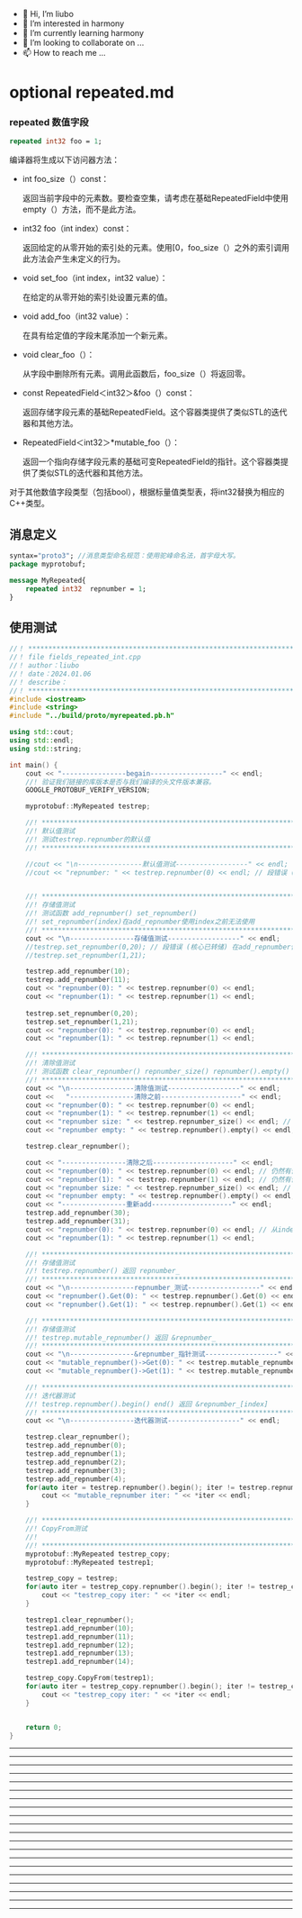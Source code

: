* 👋 Hi, I’m liubo
* 👀 I’m interested in harmony
* 🌱 I’m currently learning harmony
* 💞️ I’m looking to collaborate on ...
* 📫 How to reach me ...



# optional repeated.md



### repeated 数值字段

```protobuf
repeated int32 foo = 1;
```

编译器将生成以下访问器方法：

- int foo_size（）const：

  返回当前字段中的元素数。要检查空集，请考虑在基础RepeatedField中使用empty（）方法，而不是此方法。

- int32 foo（int index）const：

  返回给定的从零开始的索引处的元素。使用[0，foo_size（）之外的索引调用此方法会产生未定义的行为。

- void set_foo（int index，int32 value）：

  在给定的从零开始的索引处设置元素的值。

- void add_foo（int32 value）：

  在具有给定值的字段末尾添加一个新元素。

- void clear_foo（）：

  从字段中删除所有元素。调用此函数后，foo_size（）将返回零。

- const RepeatedField＜int32＞&foo（）const：

  返回存储字段元素的基础RepeatedField。这个容器类提供了类似STL的迭代器和其他方法。

- RepeatedField＜int32＞*mutable_foo（）：

  返回一个指向存储字段元素的基础可变RepeatedField的指针。这个容器类提供了类似STL的迭代器和其他方法。



对于其他数值字段类型（包括bool），根据标量值类型表，将int32替换为相应的C++类型。







## 消息定义

```protobuf
syntax="proto3"; //消息类型命名规范：使⽤驼峰命名法，⾸字⺟⼤写。
package myprotobuf;

message MyRepeated{
    repeated int32  repnumber = 1;
}
```





## 使用测试

```c++
//！ ********************************************************************
//！ file fields_repeated_int.cpp
//！ author：liubo
//！ date：2024.01.06
//！ describe：
//！ ********************************************************************
#include <iostream>
#include <string>
#include "../build/proto/myrepeated.pb.h"

using std::cout;
using std::endl;
using std::string;

int main() {
    cout << "----------------begain------------------" << endl;
    //! 验证我们链接的库版本是否与我们编译的头文件版本兼容。
    GOOGLE_PROTOBUF_VERIFY_VERSION;

    myprotobuf::MyRepeated testrep;

    //! ********************************************************************
    //! 默认值测试
    //! 测试testrep.repnumber的默认值
    //! ********************************************************************

    //cout << "\n----------------默认值测试------------------" << endl;
    //cout << "repnumber: " << testrep.repnumber(0) << endl; // 段错误 (核心已转储)


    //! ********************************************************************
    //! 存储值测试
    //! 测试函数 add_repnumber() set_repnumber()
    //! set_repnumber(index)在add_repnumber使用index之前无法使用
    //! ********************************************************************
    cout << "\n----------------存储值测试------------------" << endl;
    //testrep.set_repnumber(0,20); // 段错误 (核心已转储) 在add_repnumber使用index之前无法使用
    //testrep.set_repnumber(1,21);

    testrep.add_repnumber(10);
    testrep.add_repnumber(11);
    cout << "repnumber(0): " << testrep.repnumber(0) << endl;
    cout << "repnumber(1): " << testrep.repnumber(1) << endl;
    
    testrep.set_repnumber(0,20);
    testrep.set_repnumber(1,21);
    cout << "repnumber(0): " << testrep.repnumber(0) << endl;
    cout << "repnumber(1): " << testrep.repnumber(1) << endl;

    //! ********************************************************************
    //! 清除值测试
    //! 测试函数 clear_repnumber() repnumber_size() repnumber().empty()
    //! ********************************************************************
    cout << "\n----------------清除值测试------------------" << endl;
    cout <<   "----------------清除之前--------------------" << endl;
    cout << "repnumber(0): " << testrep.repnumber(0) << endl;
    cout << "repnumber(1): " << testrep.repnumber(1) << endl;
    cout << "repnumber size: " << testrep.repnumber_size() << endl; // 2
    cout << "repnumber empty: " << testrep.repnumber().empty() << endl; // 0

    testrep.clear_repnumber();

    cout << "----------------清除之后--------------------" << endl;
    cout << "repnumber(0): " << testrep.repnumber(0) << endl; // 仍然有值
    cout << "repnumber(1): " << testrep.repnumber(1) << endl; // 仍然有值
    cout << "repnumber size: " << testrep.repnumber_size() << endl; // 0
    cout << "repnumber empty: " << testrep.repnumber().empty() << endl; // 1
    cout << "----------------重新add--------------------" << endl;
    testrep.add_repnumber(30);
    testrep.add_repnumber(31);
    cout << "repnumber(0): " << testrep.repnumber(0) << endl; // 从index0开始
    cout << "repnumber(1): " << testrep.repnumber(1) << endl;

    //! ********************************************************************
    //! 存储值测试
    //! testrep.repnumber() 返回 repnumber_
    //! ********************************************************************
    cout << "\n----------------repnumber_测试------------------" << endl;
    cout << "repnumber().Get(0): " << testrep.repnumber().Get(0) << endl;
    cout << "repnumber().Get(1): " << testrep.repnumber().Get(1) << endl;

    //! ********************************************************************
    //! 存储值测试
    //! testrep.mutable_repnumber() 返回 &repnumber_
    //! ********************************************************************
    cout << "\n----------------&repnumber_指针测试------------------" << endl;
    cout << "mutable_repnumber()->Get(0): " << testrep.mutable_repnumber()->Get(0) << endl;
    cout << "mutable_repnumber()->Get(1): " << testrep.mutable_repnumber()->Get(1) << endl;

    //! ********************************************************************
    //! 迭代器测试
    //! testrep.repnumber().begin() end() 返回 &repnumber_[index]
    //! ********************************************************************
    cout << "\n----------------迭代器测试------------------" << endl;

    testrep.clear_repnumber();
    testrep.add_repnumber(0);
    testrep.add_repnumber(1);
    testrep.add_repnumber(2);
    testrep.add_repnumber(3);
    testrep.add_repnumber(4);
    for(auto iter = testrep.repnumber().begin(); iter != testrep.repnumber().end(); iter++) {
        cout << "mutable_repnumber iter: " << *iter << endl;
    }

    //! ********************************************************************
    //! CopyFrom测试
    //! 
    //! ********************************************************************
    myprotobuf::MyRepeated testrep_copy;
    myprotobuf::MyRepeated testrep1;

    testrep_copy = testrep;
    for(auto iter = testrep_copy.repnumber().begin(); iter != testrep_copy.repnumber().end(); iter++) {
        cout << "testrep_copy iter: " << *iter << endl;
    }

    testrep1.clear_repnumber();
    testrep1.add_repnumber(10);
    testrep1.add_repnumber(11);
    testrep1.add_repnumber(12);
    testrep1.add_repnumber(13);
    testrep1.add_repnumber(14);

    testrep_copy.CopyFrom(testrep1);
    for(auto iter = testrep_copy.repnumber().begin(); iter != testrep_copy.repnumber().end(); iter++) {
        cout << "testrep_copy iter: " << *iter << endl;
    }


    return 0;
}
```
























---

---

---

---

---

---

---

---

---

---

---

---

---

---

---

---

---

---

---

---













  